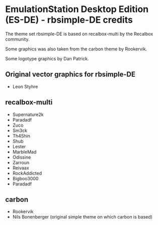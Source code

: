 # EmulationStation Desktop Edition (ES-DE) - rbsimple-DE credits

The theme set rbsimple-DE is based on recalbox-multi by the Recalbox community.

Some graphics was also taken from the carbon theme by Rookervik.

Some logotype graphics by Dan Patrick.

## Original vector graphics for rbsimple-DE

- Leon Styhre

## recalbox-multi

- Supernature2k
- Paradadf
- Zuco
- Sm3ck
- Th4Shin
- Shub
- Lester
- MarbleMad
- Odissine
- Zarroun
- Reivaax
- RockAddicted
- Bigboo3000
- Paradadf

## carbon

- Rookervik
- Nils Bonenberger (original simple theme on which carbon is based)
